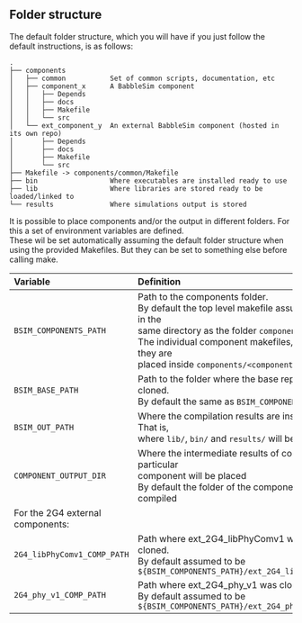 ## Folder structure

The default folder structure, which you will have if you just follow the default 
instructions, is as follows:
```
.
├── components
│   ├── common           Set of common scripts, documentation, etc
│   ├── component_x      A BabbleSim component
│   │   ├── Depends
│   │   ├── docs
│   │   ├── Makefile
│   │   └── src
│   └── ext_component_y  An external BabbleSim component (hosted in its own repo)
│       ├── Depends
│       ├── docs
│       ├── Makefile
│       └── src
├── Makefile -> components/common/Makefile
├── bin                  Where executables are installed ready to use
├── lib                  Where libraries are stored ready to be loaded/linked to
└── results              Where simulations output is stored
```

It is possible to place components and/or the output in different folders.
For this a set of environment variables are defined.<br>
These wil be set automatically assuming the default folder structure when using the provided 
Makefiles. But they can be set to something else before calling make.<br>


| Variable | Definition | 
| :---     | :---       | 
| `BSIM_COMPONENTS_PATH` | Path to the components folder.<br> By default the top level makefile assumes it is in the<br>same directory as the folder `components/`<br>The individual component makefiles, assume they are<br>placed inside `components/<component>/` |
| `BSIM_BASE_PATH` | Path to the folder where the base repo was cloned.<br>By default the same as `BSIM_COMPONENTS_PATH` | 
| `BSIM_OUT_PATH` | Where the compilation results are installed. That is,<br> where `lib/`, `bin/` and `results/` will be created.|
| `COMPONENT_OUTPUT_DIR` | Where the intermediate results of compiling a particular<br> component will be placed<br>By default the folder of the component being compiled |
| For the 2G4 external components: ||
| `2G4_libPhyComv1_COMP_PATH`|Path where ext_2G4_libPhyComv1 was cloned.<br>By default assumed to be <br>`${BSIM_COMPONENTS_PATH}/ext_2G4_libPhyComv1` |
| `2G4_phy_v1_COMP_PATH` | Path where ext_2G4_phy_v1 was cloned.<br> By default assumed to be `${BSIM_COMPONENTS_PATH}/ext_2G4_phy_v1`|